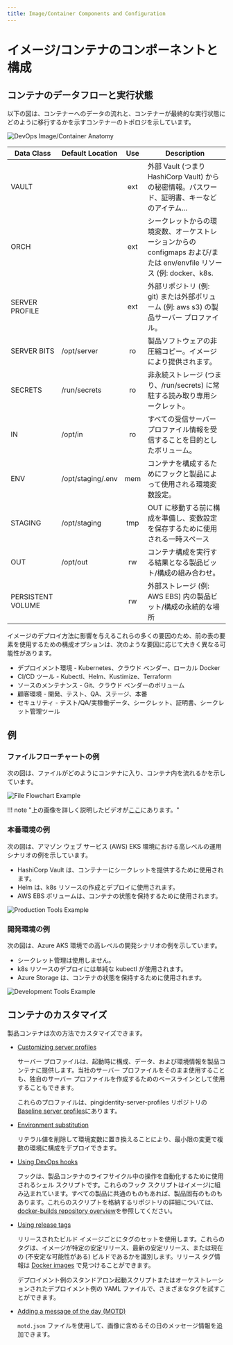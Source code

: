 ```yaml
---
title: Image/Container Components and Configuration
---
```

<!--
# Image/Container Components and Configuration

## Container data flows and running state

The diagram below shows the topology of a container with flows of data into the container and how it transitions to the eventual running state.

![DevOps Image/Container Anatomy](../images/container-anatomy-1.svg)

| Data Class        | Default Location  | Use | Description                                                                                                       |
| ----------------- | ----------------- | :-: | ----------------------------------------------------------------------------------------------------------------- |
| VAULT             |                   | ext | Secret information from external Vault (i.e. HashiCorp Vault).  Items like passwords, certificates, keys, etc...  |
| ORCH              |                   | ext | Environment variables from secrets, configmaps and/or env/envfile resources from orchestration (i.e. docker, k8s. |
| SERVER PROFILE    |                   | ext | Product server profile from either an external repository (i.e. git) or external volume (i.e. aws s3).            |
| SERVER BITS       | /opt/server       | ro  | Uncompressed copy of the product software.  Provided by image.                                                    |
| SECRETS           | /run/secrets      | ro  | Read Only secrets residing on non-persistent storage (i.e. /run/secrets).                                         |
| IN                | /opt/in           | ro  | Volume intended to receive all incoming server-profile information.                                               |
| ENV               | /opt/staging/.env | mem | Environment variable settings used by hooks and product to configure container.                                   |
| STAGING           | /opt/staging      | tmp | Temporary space used to prepare configuration and store variable settings before being moved to OUT               |
| OUT               | /opt/out          | rw  | Combo of product bits/configuration resulting in running container configuration.                                 |
| PERSISTENT VOLUME |                   | rw  | Persistent location of product bits/configuration in external storage (i.e. AWS EBS)                              |

Because of these many factors affecting how an image is deployed, the configuration options for use of the elements in the previous table can vary greatly, depending on factors such as:

* Deployment Environment - Kubernetes, Cloud Vendor, Local Docker
* CI/CD Tools - Kubectl, Helm, Kustomize, Terraform
* Source Maintenance - Git, Cloud Vendor Volumes
* Customer Environment - Development, Test, QA, Stage, Prod
* Security - Test/QA/Production Data, Secrets, Certificates, Secret Management Tools
-->

# イメージ/コンテナのコンポーネントと構成

## コンテナのデータフローと実行状態

以下の図は、コンテナーへのデータの流れと、コンテナーが最終的な実行状態にどのように移行するかを示すコンテナーのトポロジを示しています。

![DevOps Image/Container Anatomy](../images/container-anatomy-1.svg)

| Data Class        | Default Location  | Use | Description                                                                                                       |
| ----------------- | ----------------- | :-: | ----------------------------------------------------------------------------------------------------------------- |
| VAULT             |                   | ext | 外部 Vault (つまり HashiCorp Vault) からの秘密情報。パスワード、証明書、キーなどのアイテム... |
| ORCH              |                   | ext | シークレットからの環境変数、オーケストレーションからの configmaps および/または env/envfile リソース (例: docker、k8s. |
| SERVER PROFILE    |                   | ext | 外部リポジトリ (例: git) または外部ボリューム (例: aws s3) の製品サーバー プロファイル。|
| SERVER BITS       | /opt/server       | ro  | 製品ソフトウェアの非圧縮コピー。イメージにより提供されます。 |
| SECRETS           | /run/secrets      | ro  | 非永続ストレージ (つまり、/run/secrets) に常駐する読み取り専用シークレット。 |
| IN                | /opt/in           | ro  | すべての受信サーバー プロファイル情報を受信することを目的としたボリューム。 |
| ENV               | /opt/staging/.env | mem | コンテナを構成するためにフックと製品によって使用される環境変数設定。 |
| STAGING           | /opt/staging      | tmp | OUT に移動する前に構成を準備し、変数設定を保存するために使用される一時スペース |
| OUT               | /opt/out          | rw  | コンテナ構成を実行する結果となる製品ビット/構成の組み合わせ。 |
| PERSISTENT VOLUME |                   | rw  | 外部ストレージ (例: AWS EBS) 内の製品ビット/構成の永続的な場所 |

イメージのデプロイ方法に影響を与えるこれらの多くの要因のため、前の表の要素を使用するための構成オプションは、次のような要因に応じて大きく異なる可能性があります。

- デプロイメント環境 - Kubernetes、クラウド ベンダー、ローカル Docker
- CI/CD ツール - Kubectl、Helm、Kustimize、Terraform
- ソースのメンテナンス - Git、クラウド ベンダーのボリューム
- 顧客環境 - 開発、テスト、QA、ステージ、本番
- セキュリティ - テスト/QA/実稼働データ、シークレット、証明書、シークレット管理ツール

<!--
## Examples
### File flowchart example

The following diagram shows how files can enter and flow through the container:

![File Flowchart Example](../images/container-anatomy-flow.svg)

!!! note "There is a video that goes through the above image in more detail [here](https://videos.pingidentity.com/detail/videos/devops/video/6314748082112/ping-product-docker-image-exploration)."
-->

## 例

### ファイルフローチャートの例

次の図は、ファイルがどのようにコンテナに入り、コンテナ内を流れるかを示しています。

![File Flowchart Example](../images/container-anatomy-flow.svg)

!!! note "上の画像を詳しく説明したビデオが[ここ](https://videos.pingidentity.com/detail/videos/devops/video/6314748082112/ping-product-docker-image-exploration)にあります。"

<!--
### Production Example

The following diagram shows an example in a high-level production scenario in an Amazon Web Services (AWS) EKS environment, where:

* HashiCorp Vault is used to provide secrets to the container.
* Helm is used to create k8s resources and deploy them.
* AWS EBS volumes is used to persist the state of the container.

![Production Tools Example](../images/container-anatomy-1-prod.svg)
-->

### 本番環境の例

次の図は、アマゾン ウェブ サービス (AWS) EKS 環境における高レベルの運用シナリオの例を示しています。

- HashiCorp Vault は、コンテナーにシークレットを提供するために使用されます。
- Helm は、k8s リソースの作成とデプロイに使用されます。
- AWS EBS ボリュームは、コンテナの状態を保持するために使用されます。

![Production Tools Example](../images/container-anatomy-1-prod.svg)

<!--
### Development Example

The following diagram shows an example in a high-level development scenario in an Azure AKS environment, where:

* No secrets management is used.
* Simple kubectl is used to deploy k8s resources.
* AWS EBS volumes is used to persist the state of the container.

![Development Tools Example](../images/container-anatomy-1-dev.svg)
-->

### 開発環境の例

次の図は、Azure AKS 環境での高レベルの開発シナリオの例を示しています。

- シークレット管理は使用しません。
- k8s リソースのデプロイには単純な kubectl が使用されます。
- Azure Storage は、コンテナの状態を保持するために使用されます。

![Development Tools Example](../images/container-anatomy-1-dev.svg)

<!--
## Customizing the Containers

You can customize our product containers by:

* [Customizing server profiles](../how-to/profiles.md)

    The server profiles supply configuration, data, and environment information to the product containers at startup. You can use our server profiles as-is or as a baseline for creating your own.

    You can find these profiles in [Baseline server profiles](https://github.com/pingidentity/pingidentity-server-profiles/tree/master/baseline) in our pingidentity-server-profiles repository.

* [Environment substitution](../how-to/profilesSubstitution.md)
  
    You can deploy configurations in multiple environments with minimal changes by removing literal values and replacing them with environment variables.

* [Using DevOps hooks](hooks.md)

    Hooks are shell scripts used to automate operations during the lifecycle of a product container.  These hook scripts are built into our images: some are common across all products, while others are product-specific. For more information about the repository that houses these scripts, visit the [docker-builds repository overview](../docker-builds/README.md).

* [Using release tags](../docker-images/releaseTags.md)

    We use sets of tags for each released build image. These tags identify whether the image is a specific stable release, the latest stable release, or current (potentially unstable) builds. You can find the release tag information in [Docker images](../docker-images/releaseTags.md).

    You can try different tags in either the standalone startup scripts for the deployment examples or the YAML files for the orchestrated deployment examples.

* [Adding a message of the day (MOTD)](../how-to/addMOTD.md)

    You can use a `motd.json` file to add message of the day information for inclusion in the images.
-->

## コンテナのカスタマイズ

製品コンテナは次の方法でカスタマイズできます。

* [Customizing server profiles](../how-to/profiles.md)

    サーバー プロファイルは、起動時に構成、データ、および環境情報を製品コンテナに提供します。当社のサーバー プロファイルをそのまま使用することも、独自のサーバー プロファイルを作成するためのベースラインとして使用することもできます。

    これらのプロファイルは、pingidentity-server-profiles リポジトリの[Baseline server profiles](https://github.com/pingidentity/pingidentity-server-profiles/tree/master/baseline)にあります。

* [Environment substitution](../how-to/profilesSubstitution.md)
  
    リテラル値を削除して環境変数に置き換えることにより、最小限の変更で複数の環境に構成をデプロイできます。

* [Using DevOps hooks](hooks.md)

    フックは、製品コンテナのライフサイクル中の操作を自動化するために使用されるシェル スクリプトです。これらのフック スクリプトはイメージに組み込まれています。すべての製品に共通のものもあれば、製品固有のものもあります。これらのスクリプトを格納するリポジトリの詳細については、[docker-builds repository overview](../docker-builds/README.md)を参照してください。

* [Using release tags](../docker-images/releaseTags.md)

    リリースされたビルド イメージごとにタグのセットを使用します。これらのタグは、イメージが特定の安定リリース、最新の安定リリース、または現在の (不安定な可能性がある) ビルドであるかを識別します。リリース タグ情報は [Docker images](../docker-images/releaseTags.md) で見つけることができます。

    デプロイメント例のスタンドアロン起動スクリプトまたはオーケストレーションされたデプロイメント例の YAML ファイルで、さまざまなタグを試すことができます。

* [Adding a message of the day (MOTD)](../how-to/addMOTD.md)

    `motd.json` ファイルを使用して、画像に含めるその日のメッセージ情報を追加できます。
